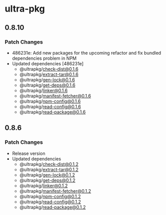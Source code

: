 # ultra-pkg

## 0.8.10

### Patch Changes

- 486231e: Add new packages for the upcoming refactor and fix bundled dependencies problem in NPM
- Updated dependencies [486231e]
  - @ultrapkg/check-dist@0.1.6
  - @ultrapkg/extract-tar@0.1.6
  - @ultrapkg/gen-lock@0.1.6
  - @ultrapkg/get-deps@0.1.6
  - @ultrapkg/linker@0.1.6
  - @ultrapkg/manifest-fetcher@0.1.6
  - @ultrapkg/npm-config@0.1.6
  - @ultrapkg/read-config@0.1.6
  - @ultrapkg/read-package@0.1.6

## 0.8.6

### Patch Changes

- Release version
- Updated dependencies
  - @ultrapkg/check-dist@0.1.2
  - @ultrapkg/extract-tar@0.1.2
  - @ultrapkg/gen-lock@0.1.2
  - @ultrapkg/get-deps@0.1.2
  - @ultrapkg/linker@0.1.2
  - @ultrapkg/manifest-fetcher@0.1.2
  - @ultrapkg/npm-config@0.1.2
  - @ultrapkg/read-config@0.1.2
  - @ultrapkg/read-package@0.1.2
